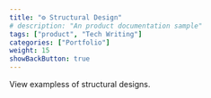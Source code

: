 ```yaml
---
title: "⚙️ Structural Design"
# description: "An product documentation sample"
tags: ["product", "Tech Writing"]
categories: ["Portfolio"]
weight: 15
showBackButton: true
---
```


View exampless of structural designs.
